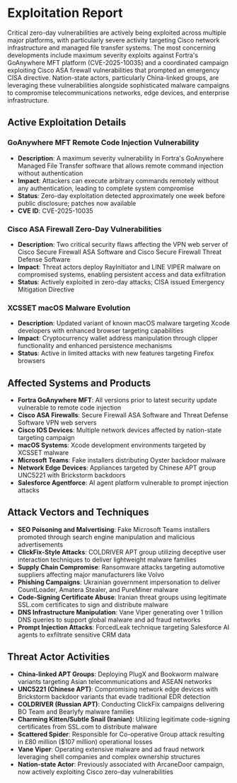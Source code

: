 # Exploitation Report

Critical zero-day vulnerabilities are actively being exploited across multiple major platforms, with particularly severe activity targeting Cisco network infrastructure and managed file transfer systems. The most concerning developments include maximum severity exploits against Fortra's GoAnywhere MFT platform (CVE-2025-10035) and a coordinated campaign exploiting Cisco ASA firewall vulnerabilities that prompted an emergency CISA directive. Nation-state actors, particularly China-linked groups, are leveraging these vulnerabilities alongside sophisticated malware campaigns to compromise telecommunications networks, edge devices, and enterprise infrastructure.

## Active Exploitation Details

### GoAnywhere MFT Remote Code Injection Vulnerability
- **Description**: A maximum severity vulnerability in Fortra's GoAnywhere Managed File Transfer software that allows remote command injection without authentication
- **Impact**: Attackers can execute arbitrary commands remotely without any authentication, leading to complete system compromise
- **Status**: Zero-day exploitation detected approximately one week before public disclosure; patches now available
- **CVE ID**: CVE-2025-10035

### Cisco ASA Firewall Zero-Day Vulnerabilities
- **Description**: Two critical security flaws affecting the VPN web server of Cisco Secure Firewall ASA Software and Cisco Secure Firewall Threat Defense Software
- **Impact**: Threat actors deploy RayInitiator and LINE VIPER malware on compromised systems, enabling persistent access and data exfiltration
- **Status**: Actively exploited in zero-day attacks; CISA issued Emergency Mitigation Directive

### XCSSET macOS Malware Evolution
- **Description**: Updated variant of known macOS malware targeting Xcode developers with enhanced browser targeting capabilities
- **Impact**: Cryptocurrency wallet address manipulation through clipper functionality and enhanced persistence mechanisms
- **Status**: Active in limited attacks with new features targeting Firefox browsers

## Affected Systems and Products

- **Fortra GoAnywhere MFT**: All versions prior to latest security update vulnerable to remote code injection
- **Cisco ASA Firewalls**: Secure Firewall ASA Software and Threat Defense Software VPN web servers
- **Cisco IOS Devices**: Multiple network devices affected by nation-state targeting campaign
- **macOS Systems**: Xcode development environments targeted by XCSSET malware
- **Microsoft Teams**: Fake installers distributing Oyster backdoor malware
- **Network Edge Devices**: Appliances targeted by Chinese APT group UNC5221 with Brickstorm backdoors
- **Salesforce Agentforce**: AI agent platform vulnerable to prompt injection attacks

## Attack Vectors and Techniques

- **SEO Poisoning and Malvertising**: Fake Microsoft Teams installers promoted through search engine manipulation and malicious advertisements
- **ClickFix-Style Attacks**: COLDRIVER APT group utilizing deceptive user interaction techniques to deliver lightweight malware families
- **Supply Chain Compromise**: Ransomware attacks targeting automotive suppliers affecting major manufacturers like Volvo
- **Phishing Campaigns**: Ukrainian government impersonation to deliver CountLoader, Amatera Stealer, and PureMiner malware
- **Code-Signing Certificate Abuse**: Iranian threat groups using legitimate SSL.com certificates to sign and distribute malware
- **DNS Infrastructure Manipulation**: Vane Viper generating over 1 trillion DNS queries to support global malware and ad fraud networks
- **Prompt Injection Attacks**: ForcedLeak technique targeting Salesforce AI agents to exfiltrate sensitive CRM data

## Threat Actor Activities

- **China-linked APT Groups**: Deploying PlugX and Bookworm malware variants targeting Asian telecommunications and ASEAN networks
- **UNC5221 (Chinese APT)**: Compromising network edge devices with Brickstorm backdoor variants that evade traditional EDR detection
- **COLDRIVER (Russian APT)**: Conducting ClickFix campaigns delivering BO Team and Bearlyfy malware families
- **Charming Kitten/Subtle Snail (Iranian)**: Utilizing legitimate code-signing certificates from SSL.com to distribute malware
- **Scattered Spider**: Responsible for Co-operative Group attack resulting in £80 million ($107 million) operational losses
- **Vane Viper**: Operating extensive malware and ad fraud network leveraging shell companies and complex ownership structures
- **Nation-state Actor**: Previously associated with ArcaneDoor campaign, now actively exploiting Cisco zero-day vulnerabilities